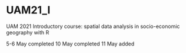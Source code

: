 # UAM21_I
UAM 2021 Introductory course: spatial data analysis in socio-economic geography with R

5-6 May completed
10 May completed
11 May added